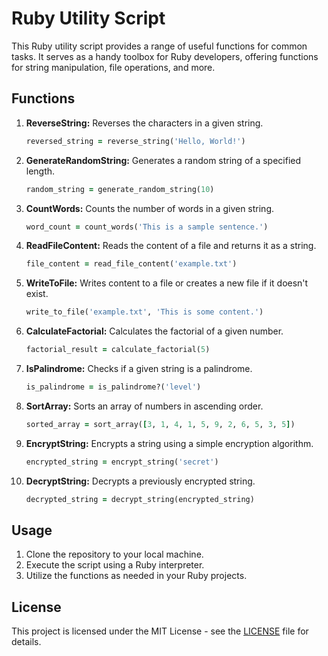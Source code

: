 # Ruby Utility Script

This Ruby utility script provides a range of useful functions for common tasks. It serves as a handy toolbox for Ruby developers, offering functions for string manipulation, file operations, and more.

## Functions

1. **ReverseString:**
   Reverses the characters in a given string.

    ```ruby
    reversed_string = reverse_string('Hello, World!')
    ```

2. **GenerateRandomString:**
   Generates a random string of a specified length.

    ```ruby
    random_string = generate_random_string(10)
    ```

3. **CountWords:**
   Counts the number of words in a given string.

    ```ruby
    word_count = count_words('This is a sample sentence.')
    ```

4. **ReadFileContent:**
   Reads the content of a file and returns it as a string.

    ```ruby
    file_content = read_file_content('example.txt')
    ```

5. **WriteToFile:**
   Writes content to a file or creates a new file if it doesn't exist.

    ```ruby
    write_to_file('example.txt', 'This is some content.')
    ```

6. **CalculateFactorial:**
   Calculates the factorial of a given number.

    ```ruby
    factorial_result = calculate_factorial(5)
    ```

7. **IsPalindrome:**
   Checks if a given string is a palindrome.

    ```ruby
    is_palindrome = is_palindrome?('level')
    ```

8. **SortArray:**
   Sorts an array of numbers in ascending order.

    ```ruby
    sorted_array = sort_array([3, 1, 4, 1, 5, 9, 2, 6, 5, 3, 5])
    ```

9. **EncryptString:**
   Encrypts a string using a simple encryption algorithm.

    ```ruby
    encrypted_string = encrypt_string('secret')
    ```

10. **DecryptString:**
    Decrypts a previously encrypted string.

    ```ruby
    decrypted_string = decrypt_string(encrypted_string)
    ```

## Usage

1. Clone the repository to your local machine.
2. Execute the script using a Ruby interpreter.
3. Utilize the functions as needed in your Ruby projects.

## License

This project is licensed under the MIT License - see the [LICENSE](LICENSE) file for details.
